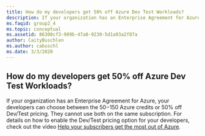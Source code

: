 ```yaml
---
title: How do my developers get 50% off Azure Dev Test Workloads?
description: If your organization has an Enterprise Agreement for Azure, your developers can choose...
ms.faqid: group2_4
ms.topic: conceptual
ms.assetid: 86308cf3-909b-47a0-9230-5d1a93a2f87a
author: CaityBuschlen
ms.author: cabuschl
ms.date: 3/3/2020
---
```


## How do my developers get 50% off Azure Dev Test Workloads?

If your organization has an Enterprise Agreement for Azure, your developers can choose between the $50-$150 Azure credits or 50% off Dev/Test pricing. They cannot use both on the same subscription. For details on how to enable the Dev/Test pricing option for your developers, check out the video [Help your subscribers get the most out of Azure](https://aka.ms/HelpingSubscriberswithAzure).
